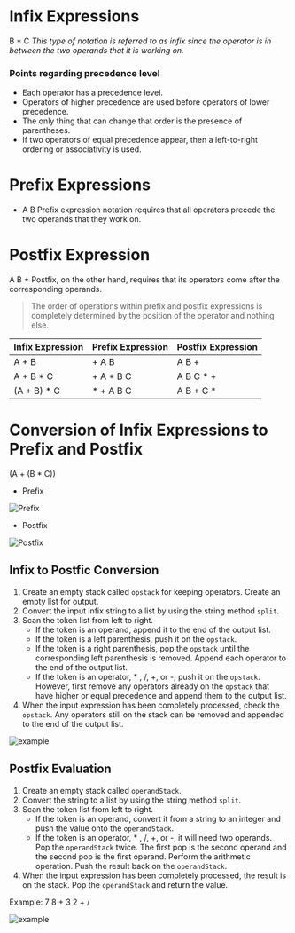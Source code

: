 # Infix Expressions
B * C 
*This type of notation is referred to as infix since the operator is in between the two operands that it is working on.*

### Points regarding **precedence** level
- Each operator has a precedence level. 
- Operators of higher precedence are used before operators of lower precedence. 
- The only thing that can change that order is the presence of parentheses. 
- If two operators of equal precedence appear, then a left-to-right ordering or associativity is used.

# Prefix Expressions
+ A B
Prefix expression notation requires that all operators precede the two operands that they work on. 

# Postfix Expression
A B +
Postfix, on the other hand, requires that its operators come after the corresponding operands. 

> The order of operations within prefix and postfix expressions is completely determined by the position of the operator and nothing else. 

Infix Expression | Prefix Expression | Postfix Expression
---------------- | ----------------- | ------------------
A + B | + A B | A B +
A + B * C | + A * B C | A B C * +
(A + B) * C | * + A B C | A B + C *

# Conversion of Infix Expressions to Prefix and Postfix

(A + (B * C))

- Prefix

![Prefix](http://interactivepython.org/runestone/static/pythonds/_images/moveleft.png)

- Postfix

![Postfix](http://interactivepython.org/runestone/static/pythonds/_images/moveright.png)

## Infix to Postfic Conversion

1. Create an empty stack called `opstack` for keeping operators. Create an empty list for output.
2. Convert the input infix string to a list by using the string method `split`.
3. Scan the token list from left to right.
    - If the token is an operand, append it to the end of the output list.
    - If the token is a left parenthesis, push it on the `opstack`.
    - If the token is a right parenthesis, pop the `opstack` until the corresponding left parenthesis is removed. Append each operator to the end of the output list.
    - If the token is an operator, * , /, +, or -, push it on the `opstack`. However, first remove any operators already on the `opstack` that have higher or equal precedence and append them to the output list.
4. When the input expression has been completely processed, check the `opstack`. Any operators still on the stack can be removed and appended to the end of the output list.

![example](http://interactivepython.org/runestone/static/pythonds/_images/intopost.png)

## Postfix Evaluation
1. Create an empty stack called `operandStack`.
2. Convert the string to a list by using the string method `split`.
3. Scan the token list from left to right.
    - If the token is an operand, convert it from a string to an integer and push the value onto the `operandStack`.
    - If the token is an operator, * , /, +, or -, it will need two operands. Pop the `operandStack` twice. The first pop is the second operand and the second pop is the first operand. Perform the arithmetic operation. Push the result back on the `operandStack`.
4. When the input expression has been completely processed, the result is on the stack. Pop the `operandStack` and return the value.

Example: 7 8 + 3 2 + /

![example](http://interactivepython.org/runestone/static/pythonds/_images/evalpostfix2.png)

